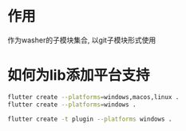 # 作用
作为washer的子模块集合, 以git子模块形式使用

# 如何为lib添加平台支持
```bash
flutter create --platforms=windows,macos,linux .
flutter create --platforms=windows .

flutter create -t plugin --platforms windows .
```